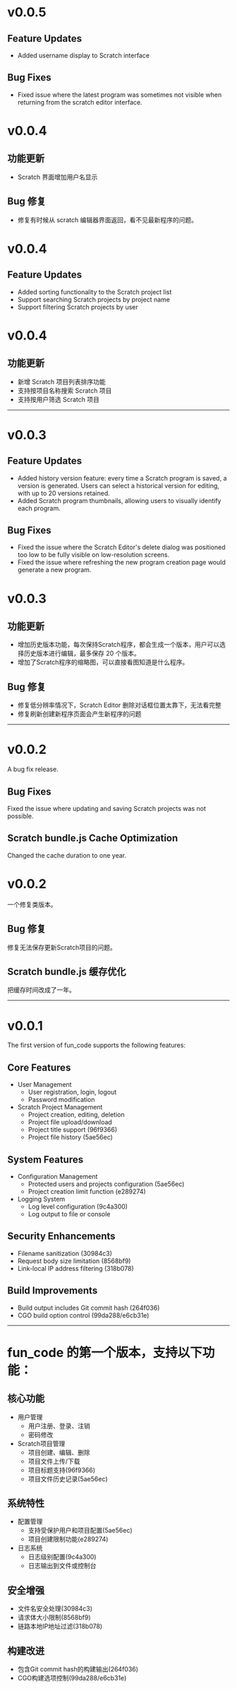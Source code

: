 # v0.0.5

## Feature Updates

* Added username display to Scratch interface

## Bug Fixes

* Fixed issue where the latest program was sometimes not visible when returning from the scratch editor interface.


# v0.0.4

## 功能更新

* Scratch 界面增加用户名显示

## Bug 修复

* 修复有时候从 scratch 编辑器界面返回，看不见最新程序的问题。


# v0.0.4

## Feature Updates

* Added sorting functionality to the Scratch project list
* Support searching Scratch projects by project name
* Support filtering Scratch projects by user

# v0.0.4

## 功能更新

* 新增 Scratch 项目列表排序功能
* 支持按项目名称搜索 Scratch 项目
* 支持按用户筛选 Scratch 项目



---

# v0.0.3

## Feature Updates

* Added history version feature: every time a Scratch program is saved, a version is generated. Users can select a historical version for editing, with up to 20 versions retained.
* Added Scratch program thumbnails, allowing users to visually identify each program.

## Bug Fixes

* Fixed the issue where the Scratch Editor's delete dialog was positioned too low to be fully visible on low-resolution screens.
* Fixed the issue where refreshing the new program creation page would generate a new program.


# v0.0.3

## 功能更新

* 增加历史版本功能，每次保持Scratch程序，都会生成一个版本，用户可以选择历史版本进行编辑，最多保存 20 个版本。
* 增加了Scratch程序的缩略图，可以直接看图知道是什么程序。


## Bug 修复

* 修复低分辨率情况下，Scratch Editor 删除对话框位置太靠下，无法看完整
* 修复刷新创建新程序页面会产生新程序的问题


--- 

# v0.0.2

A bug fix release.

## Bug Fixes

Fixed the issue where updating and saving Scratch projects was not possible.

## Scratch bundle.js Cache Optimization

Changed the cache duration to one year.

# v0.0.2
一个修复类版本。
## Bug 修复

修复无法保存更新Scratch项目的问题。

## Scratch bundle.js 缓存优化

把缓存时间改成了一年。

--- 

# v0.0.1
The first version of fun_code supports the following features:

## Core Features
- User Management
  - User registration, login, logout
  - Password modification
- Scratch Project Management
  - Project creation, editing, deletion
  - Project file upload/download
  - Project title support (96f9366)
  - Project file history (5ae56ec)

## System Features
- Configuration Management
  - Protected users and projects configuration (5ae56ec)
  - Project creation limit function (e289274)
- Logging System
  - Log level configuration (9c4a300)
  - Log output to file or console

## Security Enhancements
- Filename sanitization (30984c3)
- Request body size limitation (8568bf9)
- Link-local IP address filtering (318b078)

## Build Improvements
- Build output includes Git commit hash (264f036)
- CGO build option control (99da288/e6cb31e)

---

# fun_code 的第一个版本，支持以下功能：

## 核心功能
- 用户管理
  - 用户注册、登录、注销
  - 密码修改
- Scratch项目管理
  - 项目创建、编辑、删除
  - 项目文件上传/下载
  - 项目标题支持(96f9366)
  - 项目文件历史记录(5ae56ec)

## 系统特性
- 配置管理
  - 支持受保护用户和项目配置(5ae56ec)
  - 项目创建限制功能(e289274)
- 日志系统
  - 日志级别配置(9c4a300)
  - 日志输出到文件或控制台

## 安全增强
- 文件名安全处理(30984c3)
- 请求体大小限制(8568bf9)
- 链路本地IP地址过滤(318b078)

## 构建改进
- 包含Git commit hash的构建输出(264f036)
- CGO构建选项控制(99da288/e6cb31e)
